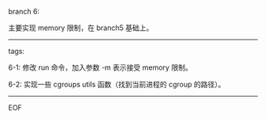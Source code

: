 branch 6:

主要实现 memory 限制，在 branch5 基础上。

---

tags:

6-1:
修改 run 命令，加入参数 -m 表示接受 memory 限制。

6-2:
实现一些 cgroups utils 函数（找到当前进程的 cgroup 的路径）。

---

EOF

